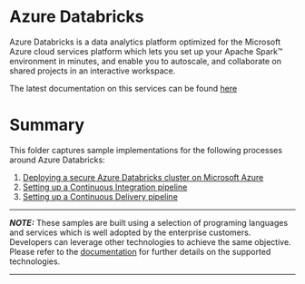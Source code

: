 # Azure Databricks

Azure Databricks is a data analytics platform optimized for the Microsoft Azure cloud services platform which lets you set up your Apache Spark™ environment in minutes, and enable you to autoscale, and collaborate on shared projects in an interactive workspace. 

The latest documentation on this services can be found [here]("https://docs.microsoft.com/en-us/azure/databricks/")

# Summary

This folder captures sample implementations for the following processes around Azure Databricks:
1. [Deploying a secure Azure Databricks cluster on Microsoft Azure]("./Cluster_Deployment/README.md")
1. [Setting up a Continuous Integration pipeline]("./Continuous_Integration/README.md")
1. [Setting up a Continuous Delivery pipeline ]("./Continuous_Delivery/README.md")

----------------------- ------------------------------------
**_NOTE:_**  These samples are built using a selection of programing languages and services which is well adopted by the enterprise customers. Developers can leverage other technologies to achieve the same objective. Please refer to the [documentation]("https://docs.microsoft.com/en-us/azure/databricks/")
 for further details on the supported technologies. 
 ----------------------- ------------------------------------